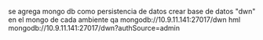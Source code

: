 se agrega mongo db como persistencia de datos
crear base de datos "dwn" en el mongo de cada ambiente 
qa mongodb://10.9.11.141:27017/dwn
hml mongodb://10.9.11.141:27017/dwn?authSource=admin
